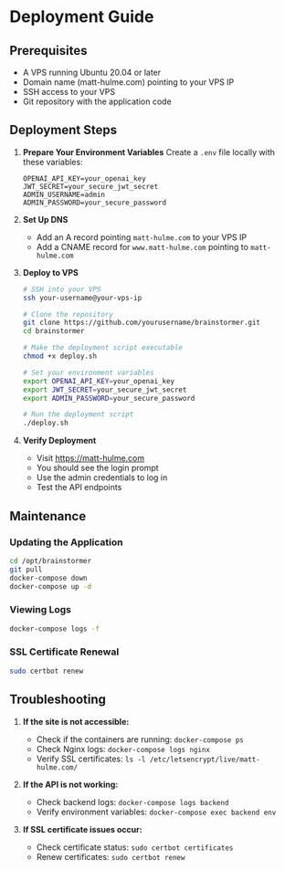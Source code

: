 # Deployment Guide

## Prerequisites

- A VPS running Ubuntu 20.04 or later
- Domain name (matt-hulme.com) pointing to your VPS IP
- SSH access to your VPS
- Git repository with the application code

## Deployment Steps

1. **Prepare Your Environment Variables**
   Create a `.env` file locally with these variables:

   ```
   OPENAI_API_KEY=your_openai_key
   JWT_SECRET=your_secure_jwt_secret
   ADMIN_USERNAME=admin
   ADMIN_PASSWORD=your_secure_password
   ```

2. **Set Up DNS**

   - Add an A record pointing `matt-hulme.com` to your VPS IP
   - Add a CNAME record for `www.matt-hulme.com` pointing to `matt-hulme.com`

3. **Deploy to VPS**

   ```bash
   # SSH into your VPS
   ssh your-username@your-vps-ip

   # Clone the repository
   git clone https://github.com/yourusername/brainstormer.git
   cd brainstormer

   # Make the deployment script executable
   chmod +x deploy.sh

   # Set your environment variables
   export OPENAI_API_KEY=your_openai_key
   export JWT_SECRET=your_secure_jwt_secret
   export ADMIN_PASSWORD=your_secure_password

   # Run the deployment script
   ./deploy.sh
   ```

4. **Verify Deployment**
   - Visit https://matt-hulme.com
   - You should see the login prompt
   - Use the admin credentials to log in
   - Test the API endpoints

## Maintenance

### Updating the Application

```bash
cd /opt/brainstormer
git pull
docker-compose down
docker-compose up -d
```

### Viewing Logs

```bash
docker-compose logs -f
```

### SSL Certificate Renewal

```bash
sudo certbot renew
```

## Troubleshooting

1. **If the site is not accessible:**

   - Check if the containers are running: `docker-compose ps`
   - Check Nginx logs: `docker-compose logs nginx`
   - Verify SSL certificates: `ls -l /etc/letsencrypt/live/matt-hulme.com/`

2. **If the API is not working:**

   - Check backend logs: `docker-compose logs backend`
   - Verify environment variables: `docker-compose exec backend env`

3. **If SSL certificate issues occur:**
   - Check certificate status: `sudo certbot certificates`
   - Renew certificates: `sudo certbot renew`
